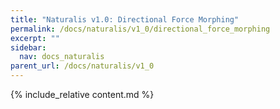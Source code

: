 ```yaml
---
title: "Naturalis v1.0: Directional Force Morphing"
permalink: /docs/naturalis/v1_0/directional_force_morphing
excerpt: ""
sidebar:
  nav: docs_naturalis
parent_url: /docs/naturalis/v1_0
---
```


{% include_relative content.md %}

